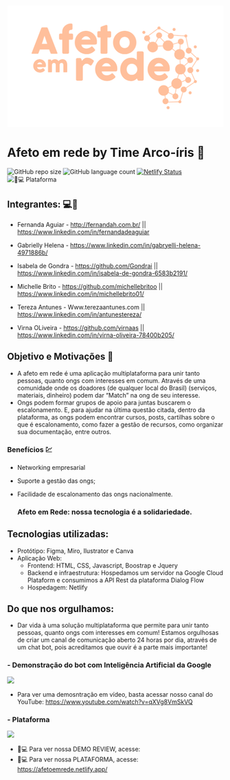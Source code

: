 ![](https://github.com/michellebritoo/hackaCom_AfetoEmRede/blob/master/img/logo-amarelo.png)

# **Afeto em rede** by Time Arco-íris :rainbow:

 ![GitHub repo size](https://img.shields.io/github/repo-size/michellebritoo/hackaCom_AfetoEmRede?style=for-the-badge) ![GitHub language count](https://img.shields.io/github/languages/count/michellebritoo/hackaCom_AfetoEmRede?style=for-the-badge) [![Netlify Status](https://api.netlify.com/api/v1/badges/1a0fac4f-29d3-420d-b61e-018aab4b5da9/deploy-status)](https://app.netlify.com/sites/afetoemrede/deploys) ![🥰💻 Plataforma](https://afetoemrede.netlify.app/)
 
## Integrantes: 💻💞

- Fernanda Aguiar - http://fernandah.com.br/ || https://www.linkedin.com/in/fernandadeaguiar

- Gabrielly Helena - https://www.linkedin.com/in/gabryelli-helena-4971886b/

- Isabela de Gondra - https://github.com/Gondrai || https://www.linkedin.com/in/isabela-de-gondra-6583b2191/

- Michelle Brito - https://github.com/michellebritoo || https://www.linkedin.com/in/michellebrito01/

- Tereza Antunes - Www.terezaantunes.com || https://www.linkedin.com/in/antunestereza/

- Virna OLiveira - https://github.com/virnaas || https://www.linkedin.com/in/virna-oliveira-78400b205/

 
## Objetivo e Motivações :dart:

- A afeto em rede é uma aplicação multiplataforma para unir tanto pessoas, quanto ongs com interesses em comum. Através de uma comunidade onde os doadores (de qualquer local do Brasil) (serviços, materiais, dinheiro) podem dar “Match” na ong de seu interesse.
- Ongs podem formar grupos de apoio para juntas buscarem o escalonamento. E, para ajudar na última questão citada, dentro da plataforma, as ongs podem encontrar cursos, posts, cartilhas sobre o que é escalonamento, como fazer a gestão de recursos, como organizar sua documentação, entre outros. 

### Benefícios :chart:

- Networking empresarial

- Suporte a gestão das ongs;

- Facilidade de escalonamento das ongs nacionalmente.

  ### Afeto em Rede: nossa tecnologia é a solidariedade.

## Tecnologias utilizadas:

  - Protótipo: Figma, Miro, Ilustrator e Canva
  - Aplicação Web: 
    - Frontend: HTML, CSS, Javascript, Boostrap e Jquery
    - Backend e infraestrutura: Hospedamos um servidor na Google Cloud Plataform e consumimos a API Rest da plataforma Dialog Flow
    - Hospedagem: Netlify


## Do que nos orgulhamos:

  - Dar vida à uma solução multiplataforma que permite para unir tanto pessoas, quanto ongs com interesses em comum! Estamos orgulhosas de criar um canal de comunicação aberto 24 horas por dia, através de um chat bot, pois acreditamos que ouvir é a parte mais importante!
 
 ### - Demonstração do bot com Inteligência Artificial da Google
   ![](https://github.com/michellebritoo/hackaCom_AfetoEmRede/blob/master/img/chatbotInterecao.gif)
 
 - Para ver uma demosntração em vídeo, basta acessar nosso canal do YouTube: https://www.youtube.com/watch?v=qXVg8VmSkVQ
 
 ### - Plataforma
   ![](https://github.com/michellebritoo/hackaCom_AfetoEmRede/blob/master/img/overviewTelas.gif)
 - 🥰💻 Para ver nossa DEMO REVIEW, acesse:
 - 🥰💻 Para ver nossa PLATAFORMA, acesse: https://afetoemrede.netlify.app/

